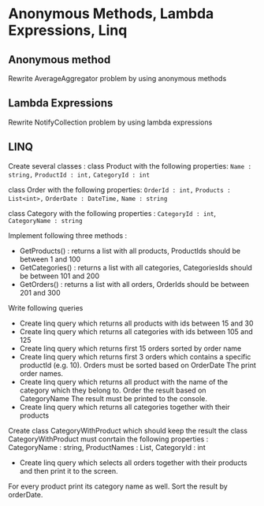 # Anonymous Methods, Lambda Expressions, Linq

## Anonymous method

Rewrite AverageAggregator problem by using anonymous methods

## Lambda Expressions

Rewrite NotifyCollection problem by using lambda expressions

## LINQ

Create several classes :
class Product with the following properties:
`Name : string,`
`ProductId : int,`
`CategoryId : int`

class Order with the following properties:
`OrderId : int,`
`Products : List<int>,`
`OrderDate : DateTime,`
`Name : string`

class Category with the following properties :
`CategoryId : int`,
`CategoryName : string`

Implement following three methods :
* GetProducts() : returns a list with all products, ProductIds should be between 1 and 100
* GetCategories() : returns a list with all categories, CategoriesIds should be between 101 and 200
* GetOrders() : returns a list with all orders, OrderIds should be between 201 and 300

Write following queries
* Create linq query which returns all products with ids between 15 and 30
* Create linq query which returns all categories with ids between 105 and 125
* Create linq query which returns first 15 orders sorted by order name
* Create linq query which returns first 3 orders which contains a specific productId (e.g. 10).
Orders must be sorted based on OrderDate
The print order names.
* Create linq query which returns all product with the name of the category which they belong to.
Order the result based on CategoryName
The result must be printed to the console.
* Create linq query which returns all categories together with their products

Create class CategoryWithProduct which should keep the result
the class CategoryWithProduct must conrtain the following properties :
CategoryName : string,
ProductNames : List<string>,
CategoryId : int


* Create linq query which selects all orders together with their products and then print it to the screen.

For every product print its category name as well.
Sort the result by orderDate.

